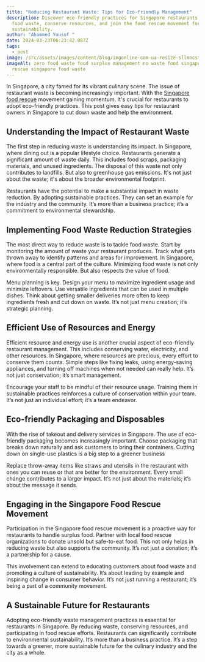 ```yaml
---
title: "Reducing Restaurant Waste: Tips for Eco-friendly Management"
description: Discover eco-friendly practices for Singapore restaurants to reduce
  food waste, conserve resources, and join the food rescue movement for
  sustainability.
author: "Ahammed Yousuf "
date: 2024-03-23T06:23:42.087Z
tags:
  - post
image: /src/assets/images/content/blog/imgonline-com-ua-resize-sllmncstlv52t1.jpg
imageAlt: zero food waste food surplus management no waste food singapore food
  rescue singapore food waste
---
```


In Singapore, a city famed for its vibrant culinary scene. The issue of restaurant waste is becoming increasingly important. With the [Singapore food rescue](https://d2l.sg/) movement gaining momentum. It's crucial for restaurants to adopt eco-friendly practices. This post gives easy tips for restaurant owners in Singapore to cut down waste and help the environment.

## Understanding the Impact of Restaurant Waste

The first step in reducing waste is understanding its impact. In Singapore, where dining out is a popular lifestyle choice. Restaurants generate a significant amount of waste daily. This includes food scraps, packaging materials, and unused ingredients. The disposal of this waste not only contributes to landfills. But also to greenhouse gas emissions. It's not just about the waste; it's about the broader environmental footprint.

Restaurants have the potential to make a substantial impact in waste reduction. By adopting sustainable practices. They can set an example for the industry and the community. It’s more than a business practice; it’s a commitment to environmental stewardship.

## Implementing Food Waste Reduction Strategies

The most direct way to reduce waste is to tackle food waste. Start by monitoring the amount of waste your restaurant produces. Track what gets thrown away to identify patterns and areas for improvement. In Singapore, where food is a central part of the culture. Minimizing food waste is not only environmentally responsible. But also respects the value of food.

Menu planning is key. Design your menu to maximize ingredient usage and minimize leftovers. Use versatile ingredients that can be used in multiple dishes. Think about getting smaller deliveries more often to keep ingredients fresh and cut down on waste. It’s not just menu creation; it’s strategic planning.

## Efficient Use of Resources and Energy

Efficient resource and energy use is another crucial aspect of eco-friendly restaurant management. This includes conserving water, electricity, and other resources. In Singapore, where resources are precious, every effort to conserve them counts. Simple steps like fixing leaks, using energy-saving appliances, and turning off machines when not needed can really help. It’s not just conservation; it’s smart management.

Encourage your staff to be mindful of their resource usage. Training them in sustainable practices reinforces a culture of conservation within your team. It’s not just an individual effort; it’s a team endeavor.

## Eco-friendly Packaging and Disposables

With the rise of takeout and delivery services in Singapore. The use of eco-friendly packaging becomes increasingly important. Choose packaging that breaks down naturally and ask customers to bring their containers. Cutting down on single-use plastics is a big step to a greener business

Replace throw-away items like straws and utensils in the restaurant with ones you can reuse or that are better for the environment. Every small change contributes to a larger impact. It’s not just about the materials; it’s about the message it sends.

## Engaging in the Singapore Food Rescue Movement

Participation in the Singapore food rescue movement is a proactive way for restaurants to handle surplus food. Partner with local food rescue organizations to donate unsold but safe-to-eat food. This not only helps in reducing waste but also supports the community. It’s not just a donation; it’s a partnership for a cause.

This involvement can extend to educating customers about food waste and promoting a culture of sustainability. It’s about leading by example and inspiring change in consumer behavior. It’s not just running a restaurant; it’s being a part of a community movement.

## A Sustainable Future for Restaurants

Adopting eco-friendly waste management practices is essential for restaurants in Singapore. By reducing waste, conserving resources, and participating in food rescue efforts. Restaurants can significantly contribute to environmental sustainability. It’s more than a business practice. It’s a step towards a greener, more sustainable future for the culinary industry and the city as a whole.
